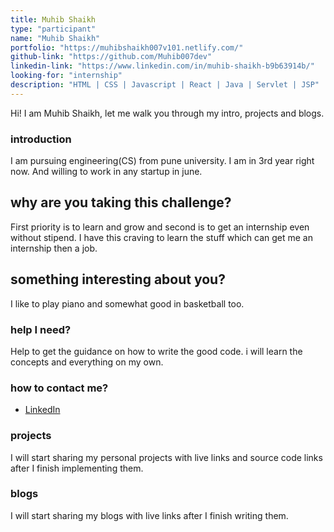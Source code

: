 ```yaml
---
title: Muhib Shaikh
type: "participant"
name: "Muhib Shaikh"
portfolio: "https://muhibshaikh007v101.netlify.com/"
github-link: "https://github.com/Muhib007dev"
linkedin-link: "https://www.linkedin.com/in/muhib-shaikh-b9b63914b/"
looking-for: "internship"
description: "HTML | CSS | Javascript | React | Java | Servlet | JSP"
---
```


Hi! I am Muhib Shaikh, let me walk you through my intro, projects and blogs.

### introduction

I am pursuing engineering(CS) from pune university. I am in 3rd year right now. And willing to work in any startup in june.  


## why are you taking this challenge?

First priority is to learn and grow and second is to get an internship even without stipend. I have this craving to learn the stuff which  can get me an internship then a job.

## something interesting about you?

I like to play piano and somewhat good in basketball too.

### help I need?

Help to get the guidance on how to write the good code. i will learn the concepts and everything on my own.

### how to contact me?

- [LinkedIn](https://www.linkedin.com/in/muhib-shaikh-b9b63914b/)

### projects

I will start sharing my personal projects with live links and source code links after I finish implementing them.

### blogs

I will start sharing my blogs with live links after I finish writing them.

